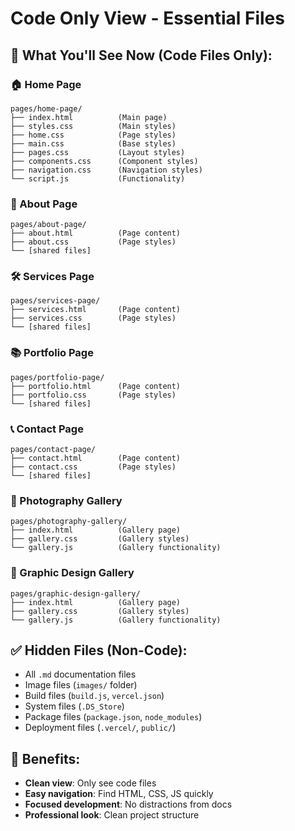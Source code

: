 # Code Only View - Essential Files

## 🎯 **What You'll See Now (Code Files Only):**

### **🏠 Home Page**
```
pages/home-page/
├── index.html          (Main page)
├── styles.css          (Main styles)
├── home.css            (Page styles)
├── main.css            (Base styles)
├── pages.css           (Layout styles)
├── components.css      (Component styles)
├── navigation.css      (Navigation styles)
└── script.js           (Functionality)
```

### **👤 About Page**
```
pages/about-page/
├── about.html          (Page content)
├── about.css           (Page styles)
└── [shared files]
```

### **🛠️ Services Page**
```
pages/services-page/
├── services.html       (Page content)
├── services.css        (Page styles)
└── [shared files]
```

### **📚 Portfolio Page**
```
pages/portfolio-page/
├── portfolio.html      (Page content)
├── portfolio.css       (Page styles)
└── [shared files]
```

### **📞 Contact Page**
```
pages/contact-page/
├── contact.html        (Page content)
├── contact.css         (Page styles)
└── [shared files]
```

### **📸 Photography Gallery**
```
pages/photography-gallery/
├── index.html          (Gallery page)
├── gallery.css         (Gallery styles)
└── gallery.js          (Gallery functionality)
```

### **🎨 Graphic Design Gallery**
```
pages/graphic-design-gallery/
├── index.html          (Gallery page)
├── gallery.css         (Gallery styles)
└── gallery.js          (Gallery functionality)
```

## ✅ **Hidden Files (Non-Code):**
- All `.md` documentation files
- Image files (`images/` folder)
- Build files (`build.js`, `vercel.json`)
- System files (`.DS_Store`)
- Package files (`package.json`, `node_modules`)
- Deployment files (`.vercel/`, `public/`)

## 🚀 **Benefits:**
- **Clean view**: Only see code files
- **Easy navigation**: Find HTML, CSS, JS quickly
- **Focused development**: No distractions from docs
- **Professional look**: Clean project structure

